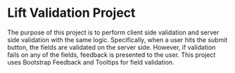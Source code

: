 Lift Validation Project
=======================

The purpose of this project is to perform client side validation and server side validation with the same logic.  Specifically, when a user hits the submit button, the fields are validated on the server side.  However, if validation fails on any of the fields, feedback is presented to the user.  This project uses Bootstrap Feedback and Tooltips for field validation.  
